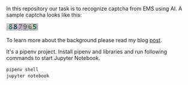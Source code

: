 In this repository our task is to recognize captcha from EMS using AI. 
A sample captcha looks like this:

![EMS captcha sample](ems_captcha_sample.jpg)

To learn more about the background please read my blog [post](http://movier.me/blog/2018/train-my-first-machine-learning-model/).

It's a pipenv project. Install pipenv and libraries and run following commands to start Jupyter Notebook.

```bash
pipenv shell
jupyter notebook
```